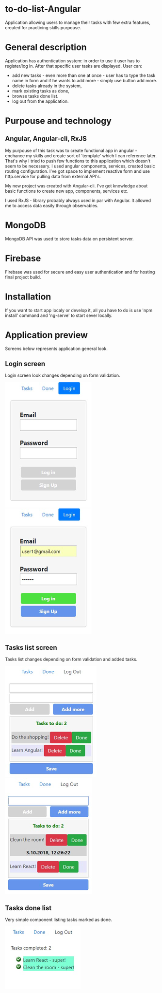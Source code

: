 # to-do-list-Angular
Application allowing users to manage their tasks with few extra features, created for practicing skills purpouse.

# General description

Application has authentication system: in order to use it user has to register/log in.
After that specific user tasks are displayed. User can:
- add new tasks - even more than one at once - user has to type the task name in form and if he wants to 
add more - simply use button add more.
- delete tasks already in the system,
- mark existing tasks as done,
- browse tasks done list.
- log out from the application. 

# Purpouse and technology

## Angular, Angular-cli, RxJS

My purpouse of this task was to create functional app in angular - enchance my skills and create
sort of 'template' which I can reference later. That's why I tried to push few functions to this application
which doesn't seem to be necessary. I used angular components, services, created basic routing configuration. I've
got space to implement reactive form and use http.service for pulling data from external API's.

My new project was created with Angular-cli. I've got knowledge about basic functions to create new app, components, 
services etc.

I used RxJS - library probably always used in par with Angular. It allowed me to access data easily through observables.
# MongoDB

MongoDB API was used to store tasks data on persistent server.

# Firebase

Firebase was used for secure and easy user authentication and for hosting final project build. 


# Installation

If you want to start app localy or develop it, all you have to do is use 'npm install' command and 'ng-serve' to start
sever locally.

# Application preview

Screens below represents application general look.

## Login screen

Login screen look changes depending on form validation.


![Login screen - invalid form](img/1.jpg)
![Login screen - valid form](img/2.jpg)

## Tasks list screen

Tasks list changes depending on form validation and added tasks.


![Tasks list](img/3.jpg)
![Tasks list - mouseover](img/4.jpg)

## Tasks done list

Very simple component listing tasks marked as done.


![Tasks done list](img/5.jpg)
